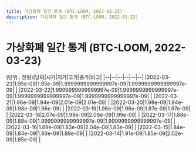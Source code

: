 ```yaml
---
title: 가상화폐 일간 통계 (BTC-LOOM, 2022-03-23)
description: 가상화폐 일간 통계 (BTC-LOOM, 2022-03-23)
---
```


가상화폐 일간 통계 (BTC-LOOM, 2022-03-23)
===

(단위 : 천원)|날짜|시가|저가|고가|종가|비고|
|--|--|--|--|--|--|
|2022-03-23|1.95e-09|1.95e-09|1.9999999999999997e-09|1.9999999999999997e-09|    |
|2022-03-22|1.9999999999999997e-09|1.9999999999999997e-09|1.9999999999999997e-09|1.9999999999999997e-09|    |
|2022-03-21|1.96e-09|1.94e-09|2.01e-09|2.01e-09|    |
|2022-03-20|1.98e-09|1.94e-09|1.98e-09|1.96e-09|    |
|2022-03-19|1.96e-09|1.96e-09|1.97e-09|1.97e-09|    |
|2022-03-18|2.07e-09|1.99e-09|2.09e-09|1.99e-09|    |
|2022-03-17|1.88e-09|1.88e-09|1.9999999999999997e-09|1.9999999999999997e-09|    |
|2022-03-16|1.89e-09|1.83e-09|2.04e-09|1.83e-09|    |
|2022-03-15|1.84e-09|1.84e-09|1.93e-09|1.89e-09|    |
|2022-03-14|1.91e-09|1.85e-09|2.02e-09|1.85e-09|    |
